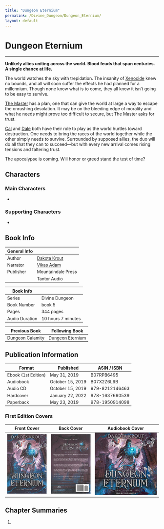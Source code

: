 ```yaml
---
title: "Dungeon Eternium"
permalink: /Divine_Dungeon/Dungeon_Eternium/
layout: default
---
```


# Dungeon Eternium
---
**Unlikely allies uniting across the world. Blood feuds that span centuries. A single chance at life.**

The world watches the sky with trepidation. The insanity of [Xenocide](../../_Characters/DivineDungeon/Xenocide.md) knew no bounds, and all will soon suffer the effects he had planned for a millennium. Though none know what is to come, they all know it isn’t going to be easy to survive.

[The Master](../../_Characters/DivineDungeon/TheMaster.md) has a plan, one that can give the world at large a way to escape the onrushing desolation. It may be on the bleeding edge of morality and what he needs might prove too difficult to secure, but The Master asks for trust.

[Cal](../../_Characters/DivineDungeon/Cal.md) and [Dale](../../_Characters/DivineDungeon/Dale.md) both have their role to play as the world hurtles toward destruction. One needs to bring the races of the world together while the other simply needs to survive. Surrounded by supposed allies, the duo will do all that they can to succeed—but with every new arrival comes rising tensions and faltering trust.

The apocalypse is coming. Will honor or greed stand the test of time?

## Characters

### Main Characters
-   

### Supporting Characters
-  

## Book Info

| General Info |  |
|---|---|
| Author| [Dakota Krout](../../_Lexicon/DakotaKrout.md) |
| Narrator| [Vikas Adam](../../_Lexicon/VikasAdam.md) |
| Publisher | Mountaindale Press |
| | Tantor Audio |

| Book Info |  |
|---|---|
| Series | Divine Dungeon |
| Book Number | book 5 |
| Pages | 344 pages |
| Audio Duration| 10 hours 7 minutes |

| Previous Book | Following Book |
|---|---|
| [Dungeon Calamity](DungeonCalamity.md) | [Dungeon Eternium](DungeonEternium.md) |

## Publication Information

| Format | Published | ASIN / ISBN |
|---|---|---|
| Ebook (1st Edition) | May 31, 2019 | B07RPB6495 |
| Audiobook | October 15, 2019 | B07X2Z6L6B |
| Audio CD | October 15, 2019 | 979-8212146463 |
| Hardcover | January 22, 2022 | 978-1637660539 |
| Paperback | May 23, 2019 | 978-1950914098 |

### First Edition Covers

| Front Cover | Back Cover | Audiobook Cover |
|---|---|---|
| ![dungeoneternium_cover1](../../images/DivineDungeon/DungeonEternuim/dungeoneternium_cover1.jpg) | ![dungeoneternium_backcover](../../images/DivineDungeon/DungeonEternuim/dungeoneternium_backcover.jpg)  | ![dungeoneternium_audiocover1](../../images/DivineDungeon/DungeonEternuim/dungeoneternium_audiocover1.jpg) |


## Chapter Summaries
1. 